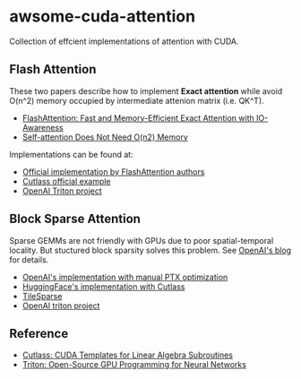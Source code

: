 # awsome-cuda-attention
Collection of effcient implementations of attention with CUDA.

## Flash Attention

These two papers describe how to implement **Exact attention** while avoid O(n^2) memory occupied by intermediate attenion matrix (i.e. QK^T).

* [FlashAttention: Fast and Memory-Efficient Exact Attention with IO-Awareness](https://arxiv.org/abs/2205.14135)
* [Self-attention Does Not Need O(n2) Memory](https://arxiv.org/abs/2112.05682)

Implementations can be found at:

* [Official implementation by FlashAttention authors](https://github.com/HazyResearch/flash-attention)
* [Cutlass official example](https://github.com/NVIDIA/cutlass/tree/master/examples/42_fused_multi_head_attention)
* [OpenAI Triton project](https://triton-lang.org/master/getting-started/tutorials/06-fused-attention.html)

## Block Sparse Attention

Sparse GEMMs are not friendly with GPUs due to poor spatial-temporal locality. But stuctured block sparsity solves this problem. See [OpenAI's blog](https://openai.com/blog/block-sparse-gpu-kernels/) for details. 

* [OpenAI's implementation with manual PTX optimization](https://github.com/openai/blocksparse)
* [HuggingFace's implementation with Cutlass](https://github.com/huggingface/pytorch_block_sparse)
* [TileSparse](https://github.com/YulhwaKim/cutlass_tilesparse)
* [OpenAI triton project](https://github.com/openai/triton/tree/master/python/triton/ops/blocksparse)

## Reference

* [Cutlass: CUDA Templates for Linear Algebra Subroutines](https://github.com/NVIDIA/cutlass)
* [Triton: Open-Source GPU Programming for Neural Networks](https://openai.com/blog/triton/)
